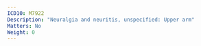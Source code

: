 ```yaml
---
ICD10: M7922
Description: "Neuralgia and neuritis, unspecified: Upper arm"
Matters: No
Weight: 0
---
```


